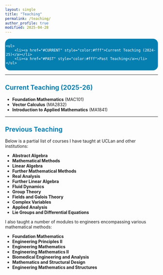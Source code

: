 ```yaml
---
layout: single
title: "Teaching"
permalink: /teaching/
author_profile: true
modified: 2025-04-28  
---
```


<style>
.toc--style {
    margin: 0em 0em;
    padding: 0.2em;
    color: #fff;
    text-indent: initial;
    background-color: rgb(5,127,176);
    border-radius: 16px;
    box-shadow: 0 1px 1px rgba(59,156,186,0.25);
}
ol li {
  padding: 10px;
}

</style>

<div class="toc--style">

	<ul>
		<li><a href="#CURRENT" style="color:#fff">Current Teaching (2024-25)</a></li>
		<li><a href="#PAST" style="color:#fff">Past Teaching</a></li>
	</ul>
	
</div>	


---

## <a name="CURRENT" style="color: rgb(5,127,176);">Current Teaching (2025-26)</a>
* **Foundation Mathematics**  (MAC101)
* **Vector Calculus** (MA2832)
* **Introduction to Applied Mathematics** (MA1841)

---

## <a name="PAST" style="color: rgb(5,127,176);">Previous Teaching</a>
Below is a partial list of courses I have taught at UCLan and other institutions:
* **Abstract Algebra** 
* **Mathematical Methods**
* **Linear Algebra** 
* **Further Mathematical Methods** 
* **Real Analysis** 
* **Further Linear Algebra**
* **Fluid Dynamics**  
* **Group Theory**
* **Fields and Galois Theory**
* **Complex Variables** 
* **Applied Analysis** 
* **Lie Groups and Differential Equations** 
  
I also taught a number of modules to engineers encompassing various mathematical methods:
* **Foundation Mathematics** 
* **Engineering Principles II** 
* **Engineering Mathematics** 
* **Engineering Mathematics II** 
* **Biomedical Engineering and Analysis** 
* **Mathematics and Structural Design** 
* **Engineering Mathematics and Structures** 
